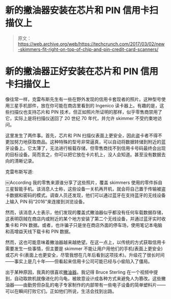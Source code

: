 # 新的撇油器安装在芯片和 PIN 信用卡扫描仪上 

> 原文：<https://web.archive.org/web/https://techcrunch.com/2017/03/02/new-skimmers-fit-right-on-top-of-chip-and-pin-credit-card-scanners/>

# 新的撇油器正好安装在芯片和 PIN 信用卡扫描仪上

像往常一样，克雷布斯先生有一些在野外发现的信用卡套现者的照片。这种型号使用三星手机部件，放在你可能在商店里看到的 Ingenico 读卡器上。有趣的是，这些扫描仪也支持芯片和 PIN 技术，但正如照片所证明的那样，似乎零售商禁用了它，实际上是将扫描仪送回了 20 世纪 70 年代，并允许 skimmer 不受约束地访问。

这里发生了两件事。首先，芯片和 PIN 扫描仪表面上更安全，因此盗卡者不得不更加努力地获取商品。这种特殊的型号非常逼真，可以自动将数据转储到附近的蓝牙设备上。它太薄了，无法进行板载存储，但零售商找不到信用卡号码最终会出现的目标设备。简而言之，你可以把它放在卡片机上，没人会知道。甚至没有数据去向的清晰记录。

克雷布斯写道:

￼According 我的零售来源谁分享了这些照片，覆盖 skimmers 使用的零件拆自三星智能手机。该消息人士称，这些设备一关机再开机，就会将自己置于传输被盗卡数据和密码的模式。调查人员还发现，他们可以通过蓝牙在支持蓝牙的无线设备上输入 PIN 码“2016”来连接到浏览设备。

然而，该消息人士表示，他们发现的覆盖式撇油器似乎都没有任何车载数据存储，这表明窃贼在商店内或附近的某个地方安装了第二个无线设备，并通过蓝牙实时收集卡和 PIN 数据。或者，也许骗子只是坐在商店外面的停车场，使用笔记本电脑和高增益天线下载卡和 PIN 数据。

然而，这也可能意味着撇油器越来越绝望。在这一点上，以传统的方式获取信用卡需要发生一些事情，但主要是 skimmer 不能让用户用他们的手机(表面上更安全)或芯片卡(表面上也更安全，尽管我想在几年后看到这项技术)。升级花了很长时间——事实上是几十年——但看起来信用卡公司可能已经与小偷陷入了僵局。

出于某种原因，我真的很喜欢[撇油器](https://web.archive.org/web/20221208010352/https://krebsonsecurity.com/all-about-skimmers/)。我记得 Bruce Sterling 在一个视频中提到，自动取款机就像进化的乌龟，被故意设计成各种方式来避免人为篡改。这些撇油器——由勤劳但杂乱的电子专家制作的内部带有一些电子设备的简单塑料片——可以在瞬间打败它们。正如他们所说，生活会找到出路。